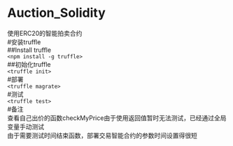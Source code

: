 # Auction_Solidity  
使用ERC20的智能拍卖合约  
#安装truffle  
##Install truffle  
`<npm install -g truffle>`  
##初始化truffle  
`<truffle init>`  
#部署  
`<truffle magrate>`  
#测试  
`<truffle test>`  
#备注  
查看自己出价的函数checkMyPrice由于使用返回值暂时无法测试，已经通过全局变量手动测试  
由于需要测试时间结束函数，部署交易智能合约的参数时间设置得很短

